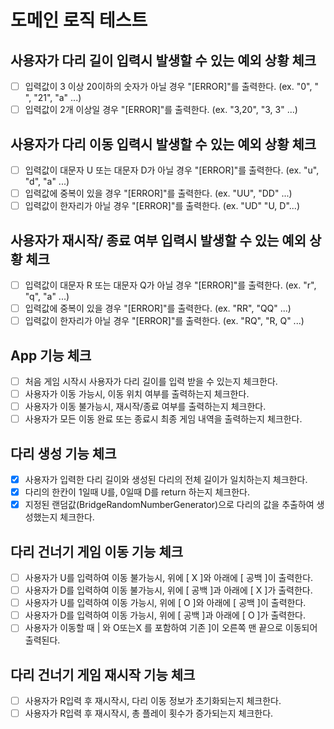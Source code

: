 # 도메인 로직 테스트

## 사용자가 다리 길이 입력시 발생할 수 있는 예외 상황 체크

- [ ] 입력값이 3 이상 20이하의 숫자가 아닐 경우 "[ERROR]"를 출력한다. (ex. "0", " ", "21", "a" ...)
- [ ] 입력값이 2개 이상일 경우 "[ERROR]"를 출력한다. (ex. "3,20", "3, 3" ...)

## 사용자가 다리 이동 입력시 발생할 수 있는 예외 상황 체크

- [ ] 입력값이 대문자 U 또는 대문자 D가 아닐 경우 "[ERROR]"를 출력한다. (ex. "u", "d", "a" ...)
- [ ] 입력값에 중복이 있을 경우 "[ERROR]"를 출력한다. (ex. "UU", "DD" ...)
- [ ] 입력값이 한자리가 아닐 경우 "[ERROR]"를 출력한다. (ex. "UD" "U, D"...)

## 사용자가 재시작/ 종료 여부 입력시 발생할 수 있는 예외 상황 체크

- [ ] 입력값이 대문자 R 또는 대문자 Q가 아닐 경우 "[ERROR]"를 출력한다. (ex. "r", "q", "a" ...)
- [ ] 입력값에 중복이 있을 경우 "[ERROR]"를 출력한다. (ex. "RR", "QQ" ...)
- [ ] 입력값이 한자리가 아닐 경우 "[ERROR]"를 출력한다. (ex. "RQ", "R, Q" ...)

## App 기능 체크

- [ ] 처음 게임 시작시 사용자가 다리 길이를 입력 받을 수 있는지 체크한다.
- [ ] 사용자가 이동 가능시, 이동 위치 여부를 출력하는지 체크한다.
- [ ] 사용자가 이동 불가능시, 재시작/종료 여부를 출력하는지 체크한다.
- [ ] 사용자가 모든 이동 완료 또는 종료시 최종 게임 내역을 출력하는지 체크한다.

## 다리 생성 기능 체크

- [x] 사용자가 입력한 다리 길이와 생성된 다리의 전체 길이가 일치하는지 체크한다.
- [x] 다리의 한칸이 1일때 U를, 0일때 D를 return 하는지 체크한다.
- [x] 지정된 랜덤값(BridgeRandomNumberGenerator)으로 다리의 값을 추출하여 생성했는지 체크한다.

## 다리 건너기 게임 이동 기능 체크

- [ ] 사용자가 U를 입력하여 이동 불가능시, 위에 [ X ]와 아래에 [ 공백 ]이 출력한다.
- [ ] 사용자가 D를 입력하여 이동 불가능시, 위에 [ 공백 ]과 아래에 [ X ]가 출력한다.
- [ ] 사용자가 U를 입력하여 이동 가능시, 위에 [ O ]와 아래에 [ 공백 ]이 출력한다.
- [ ] 사용자가 D를 입력하여 이동 가능시, 위에 [ 공백 ]과 아래에 [ O ]가 출력한다.
- [ ] 사용자가 이동할 때 | 와 O또는X 를 포함하여 기존 ]이 오른쪽 맨 끝으로 이동되어 출력된다.

## 다리 건너기 게임 재시작 기능 체크

- [ ] 사용자가 R입력 후 재시작시, 다리 이동 정보가 초기화되는지 체크한다.
- [ ] 사용자가 R입력 후 재시작시, 총 플레이 횟수가 증가되는지 체크한다.

